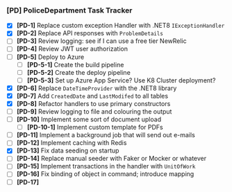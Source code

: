 ### [PD] PoliceDepartment Task Tracker

- [X] **[PD-1]** Replace custom exception Handler with .NET8 `IExceptionHandler`
- [X] **[PD-2]** Replace API responses with `ProblemDetails`
- [ ] **[PD-3]** Review logging: see if I can use a free tier NewRelic
- [ ] **[PD-4]** Review JWT user authorization
- [ ] **[PD-5]** Deploy to Azure
  - [ ] **[PD-5-1]** Create the build pipeline
  - [ ] **[PD-5-2]** Create the deploy pipeline
  - [ ] **[PD-5-3]** Set up Azure App Service? Use K8 Cluster deployment?
- [X] **[PD-6]** Replace `DateTimeProvider` with the .NET8 library
- [X] **[PD-7]** Add `CreatedDate` and `LastModifed` to all tables
- [X] **[PD-8]** Refactor handlers to use primary constructors
- [ ] **[PD-9]** Review logging to file and colouring the output
- [ ] **[PD-10]** Implement some sort of document upload 
  - [ ] **[PD-10-1]** Implement custom template for PDFs
- [ ] **[PD-11]** Implement a background job that will send out e-mails
- [ ] **[PD-12]** Implement caching with Redis
- [X] **[PD-13]** Fix data seeding on startup
- [ ] **[PD-14]** Replace manual seeder with Faker or Mocker or whatever
- [ ] **[PD-15]** Implement transactions in the handler with `UnitOfWork`
- [ ] **[PD-16]** Fix binding of object in command; introduce mapping
- [ ] **[PD-17]** 